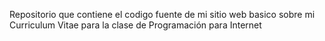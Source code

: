 Repositorio que contiene el codigo fuente de mi sitio web basico sobre mi Curriculum Vitae para la clase de Programación para Internet 
